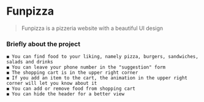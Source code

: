 # Funpizza
> Funpizza is a pizzeria website with a beautiful UI design

### Briefly about the project 

    ◼️ You can find food to your liking, namely pizza, burgers, sandwiches, salads and drinks
    ◼️ You can leave your phone number in the "suggestion" form
    ◼️ The shopping cart is in the upper right corner
    ◼️ If you add an item to the cart, the animation in the upper right corner will let you know about it
    ◼️ You can add or remove food from shopping cart
    ◼️ You can hide the header for a better view
